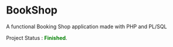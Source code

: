 # BookShop
A functional Booking Shop application made with PHP and PL/SQL

Project Status : <span style="color:green">**Finished**</span>.
